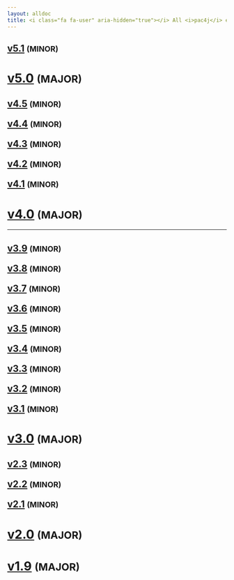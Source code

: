 ```yaml
---
layout: alldoc
title: <i class="fa fa-user" aria-hidden="true"></i> All <i>pac4j</i> engine/core documentations&#58;
---
```


<div class="text-center">

<h2><a id="v5.1" href="/docs/index.html">v5.1</a> <small>(MINOR)</small></h2>

<h1><a id="v5.0" href="http://www.pac4j.org/5.0.x/docs/index.html">v5.0</a> <small>(MAJOR)</small></h1>

<h2><a id="v4.5" href="http://www.pac4j.org/4.5.x/docs/index.html">v4.5</a> <small>(MINOR)</small>

<a id="v4.4" href="http://www.pac4j.org/4.4.x/docs/index.html">v4.4</a> <small>(MINOR)</small>

<a id="v4.3" href="http://www.pac4j.org/4.3.x/docs/index.html">v4.3</a> <small>(MINOR)</small>

<a id="v4.2" href="http://www.pac4j.org/4.2.x/docs/index.html">v4.2</a> <small>(MINOR)</small>

<a id="v4.1" href="http://www.pac4j.org/4.1.x/docs/index.html">v4.1</a> <small>(MINOR)</small></h2>

<h1><a id="v4.0" href="http://www.pac4j.org/4.0.x/docs/index.html">v4.0</a> <small>(MAJOR)</small></h1>

<hr/>

<h2><a id="v3.9" href="http://www.pac4j.org/3.9.x/docs/index.html">v3.9</a> <small>(MINOR)</small>

<a id="v3.8" href="http://www.pac4j.org/3.8.x/docs/index.html">v3.8</a> <small>(MINOR)</small>

<a id="v3.7" href="http://www.pac4j.org/3.7.x/docs/index.html">v3.7</a> <small>(MINOR)</small>

<a id="v3.6" href="http://www.pac4j.org/3.6.x/docs/index.html">v3.6</a> <small>(MINOR)</small>

<a id="v3.5" href="http://www.pac4j.org/3.5.x/docs/index.html">v3.5</a> <small>(MINOR)</small>

<a id="v3.4" href="http://www.pac4j.org/3.4.x/docs/index.html">v3.4</a> <small>(MINOR)</small>

<a id="v3.3" href="http://www.pac4j.org/3.3.x/docs/index.html">v3.3</a> <small>(MINOR)</small>

<a id="v3.2" href="http://www.pac4j.org/3.2.x/docs/index.html">v3.2</a> <small>(MINOR)</small>

<a id="v3.1" href="http://www.pac4j.org/3.1.x/docs/index.html">v3.1</a> <small>(MINOR)</small></h2>

<h1><a id="v3.0" href="http://www.pac4j.org/3.0.x/docs/index.html">v3.0</a> <small>(MAJOR)</small></h1>

<h2><a id="v2.3" href="http://www.pac4j.org/2.3.x/docs/index.html">v2.3</a> <small>(MINOR)</small>

<a id="v2.2" href="http://www.pac4j.org/2.2.x/docs/index.html">v2.2</a> <small>(MINOR)</small>

<a id="v2.1" href="http://www.pac4j.org/2.1.x/docs/index.html">v2.1</a> <small>(MINOR)</small></h2>

<h1><a id="v2.0" href="http://www.pac4j.org/2.0.x/docs/index.html">v2.0</a> <small>(MAJOR)</small></h1>

<h1 id="v1.9"><a href="http://www.pac4j.org/1.9.x/docs/index.html">v1.9</a> <small>(MAJOR)</small></h1>

</div>
